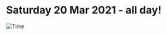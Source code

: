 # Saturday 20 Mar 2021 - all day!
![Time](https://github.com/rich-ctm/today/workflows/Time/badge.svg)
